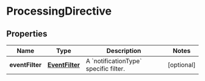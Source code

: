 
# ProcessingDirective

## Properties
Name | Type | Description | Notes
------------ | ------------- | ------------- | -------------
**eventFilter** | [**EventFilter**](EventFilter.md) | A &#x60;notificationType&#x60; specific filter. |  [optional]



